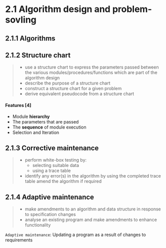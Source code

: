 # 2.1 Algorithm design and problem-sovling

## 2.1.1 Algorithms

## 2.1.2 Structure chart
> - use a structure chart to express the parameters passed between the various modules/procedures/functions which are part of the algorithm design
> - describe the purpose of a structure chart
> - construct a structure chart for a given problem
> - derive equivalent pseudocode from a structure chart

#### Features \[4\]

- Module **hierarchy**
- The parameters that are passed
- The **sequence** of module execution
- Selection and Iteration

## 2.1.3 Corrective maintenance
> - perform white-box testing by:
>   - selecting suitable data
>   - using a trace table
> - identify any error(s) in the algorithm by using the completed trace table amend the algorithm if required

## 2.1.4 Adaptive maintenance
> - make amendments to an algorithm and data structure in response to specification changes
> - analyse an existing program and make amendments to enhance functionality

`Adaptive maintenance`:
Updating a program as a result of changes to requirements
